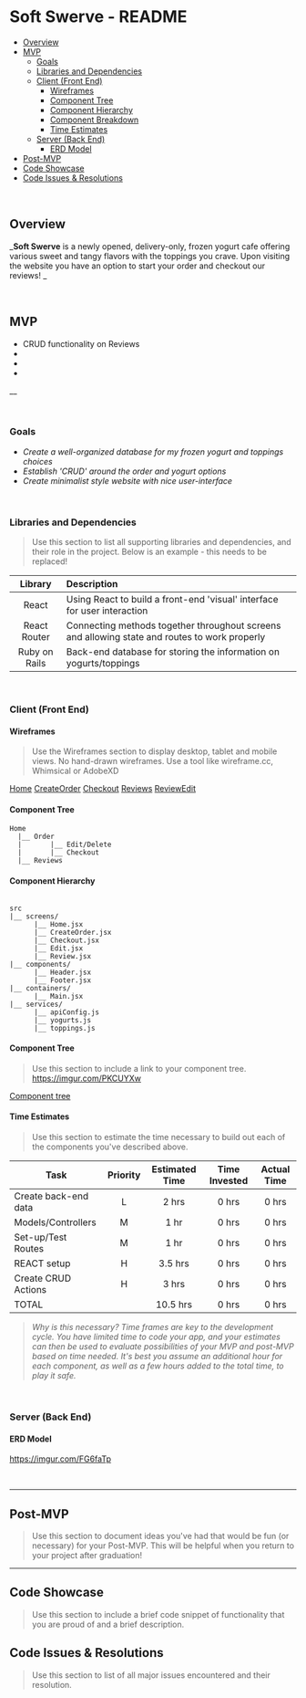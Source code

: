 # Soft Swerve - README <!-- omit in toc -->

- [Overview](#overview)
- [MVP](#mvp)
  - [Goals](#goals)
  - [Libraries and Dependencies](#libraries-and-dependencies)
  - [Client (Front End)](#client-front-end)
    - [Wireframes](#wireframes)
    - [Component Tree](#component-tree)
    - [Component Hierarchy](#component-hierarchy)
    - [Component Breakdown](#component-breakdown)
    - [Time Estimates](#time-estimates)
  - [Server (Back End)](#server-back-end)
    - [ERD Model](#erd-model)
- [Post-MVP](#post-mvp)
- [Code Showcase](#code-showcase)
- [Code Issues & Resolutions](#code-issues--resolutions)

<br>

## Overview

_**Soft Swerve** is a newly opened, delivery-only, frozen yogurt cafe offering various sweet and tangy flavors with the toppings you crave. Upon visiting the website you have an option to start your order and checkout our reviews! _


<br>

## MVP

- CRUD functionality on Reviews
- 
- 
- 


__

<br>

### Goals

- _Create a well-organized database for my frozen yogurt and toppings choices_
- _Establish 'CRUD' around the order and yogurt options_
- _Create minimalist style website with nice user-interface_

<br>

### Libraries and Dependencies

> Use this section to list all supporting libraries and dependencies, and their role in the project. Below is an example - this needs to be replaced!

|     Library      | Description                                |
| :--------------: | :----------------------------------------- |
|      React       | Using React to build a front-end 'visual' interface for user interaction |
|   React Router   | Connecting methods together throughout screens and allowing state and routes to work properly|
|   Ruby on Rails  | Back-end database for storing the information on yogurts/toppings |

<br>

### Client (Front End)

#### Wireframes

> Use the Wireframes section to display desktop, tablet and mobile views. No hand-drawn wireframes. Use a tool like wireframe.cc, Whimsical or AdobeXD

[Home](https://imgur.com/Kcsklp9) 
[CreateOrder](https://imgur.com/cUmrdWT)
[Checkout](https://imgur.com/CUfg957)
[Reviews](https://imgur.com/e7PtMVy)
[ReviewEdit](https://imgur.com/3G5gw32)

#### Component Tree

``` structure
Home  
  |__ Order
  |       |__ Edit/Delete
  |       |__ Checkout
  |__ Reviews
```

#### Component Hierarchy

``` structure

src
|__ screens/
      |__ Home.jsx
      |__ CreateOrder.jsx
      |__ Checkout.jsx
      |__ Edit.jsx
      |__ Review.jsx
|__ components/
      |__ Header.jsx
      |__ Footer.jsx
|__ containers/
      |__ Main.jsx
|__ services/
      |__ apiConfig.js
      |__ yogurts.js
      |__ toppings.js

```

#### Component Tree

> Use this section to include a link to your component tree.
https://imgur.com/PKCUYXw

[Component tree](https://imgur.com/PKCUYXw)

#### Time Estimates

> Use this section to estimate the time necessary to build out each of the components you've described above.

| Task                | Priority | Estimated Time | Time Invested | Actual Time |
| ------------------- | :------: | :------------: | :-----------: | :---------: |
| Create back-end data |    L     |     2 hrs      |     0 hrs     |    0 hrs    |
| Models/Controllers  |    M     |    1 hr    |     0 hrs     |     0 hrs     |
| Set-up/Test Routes |    M    |      1 hr     |    0 hrs     |     0 hrs     | 
| REACT setup |   H   |   3.5 hrs   |   0 hrs   |   0 hrs   |
| Create CRUD Actions |    H     |     3 hrs      |     0 hrs     |     0 hrs     |
| TOTAL               |          |     10.5 hrs      |     0 hrs     |     0 hrs     |

> _Why is this necessary? Time frames are key to the development cycle. You have limited time to code your app, and your estimates can then be used to evaluate possibilities of your MVP and post-MVP based on time needed. It's best you assume an additional hour for each component, as well as a few hours added to the total time, to play it safe._

<br>

### Server (Back End)

#### ERD Model

https://imgur.com/FG6faTp

<br>

***

## Post-MVP

> Use this section to document ideas you've had that would be fun (or necessary) for your Post-MVP. This will be helpful when you return to your project after graduation!

***

## Code Showcase

> Use this section to include a brief code snippet of functionality that you are proud of and a brief description.

## Code Issues & Resolutions

> Use this section to list of all major issues encountered and their resolution.
